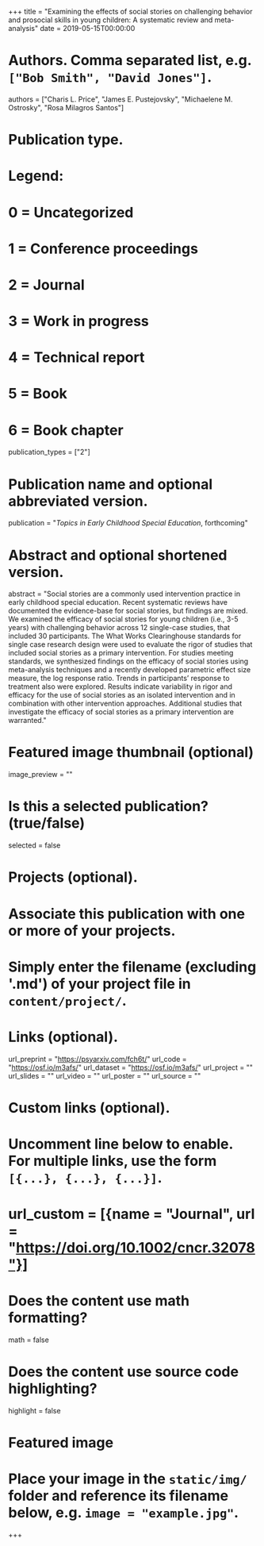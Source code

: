 +++
title = "Examining the effects of social stories on challenging behavior and prosocial skills in young children: A systematic review and meta-analysis"
date = 2019-05-15T00:00:00

# Authors. Comma separated list, e.g. `["Bob Smith", "David Jones"]`.
authors = ["Charis L. Price", "James E. Pustejovsky", "Michaelene M. Ostrosky", "Rosa Milagros Santos"]

# Publication type.
# Legend:
# 0 = Uncategorized
# 1 = Conference proceedings
# 2 = Journal
# 3 = Work in progress
# 4 = Technical report
# 5 = Book
# 6 = Book chapter
publication_types = ["2"]

# Publication name and optional abbreviated version.
publication = "_Topics in Early Childhood Special Education_, forthcoming"

# Abstract and optional shortened version.
abstract = "Social stories are a commonly used intervention practice in early childhood special education. Recent systematic reviews have documented the evidence-base for social stories, but findings are mixed. We examined the efficacy of social stories for young children (i.e., 3-5 years) with challenging behavior across 12 single-case studies, that included 30 participants. The What Works Clearinghouse standards for single case research design were used to evaluate the rigor of studies that included social stories as a primary intervention. For studies meeting standards, we synthesized findings on the efficacy of social stories using meta-analysis techniques and a recently developed parametric effect size measure, the log response ratio. Trends in participants’ response to treatment also were explored. Results indicate variability in rigor and efficacy for the use of social stories as an isolated intervention and in combination with other intervention approaches. Additional studies that investigate the efficacy of social stories as a primary intervention are warranted."

# Featured image thumbnail (optional)
image_preview = ""

# Is this a selected publication? (true/false)
selected = false

# Projects (optional).
#   Associate this publication with one or more of your projects.
#   Simply enter the filename (excluding '.md') of your project file in `content/project/`.

# Links (optional).
url_preprint = "https://psyarxiv.com/fch6t/"
url_code = "https://osf.io/m3afs/"
url_dataset = "https://osf.io/m3afs/"
url_project = ""
url_slides = ""
url_video = ""
url_poster = ""
url_source = ""

# Custom links (optional).
#   Uncomment line below to enable. For multiple links, use the form `[{...}, {...}, {...}]`.
# url_custom = [{name = "Journal", url = "https://doi.org/10.1002/cncr.32078"}]

# Does the content use math formatting?
math = false

# Does the content use source code highlighting?
highlight = false

# Featured image
# Place your image in the `static/img/` folder and reference its filename below, e.g. `image = "example.jpg"`.

+++
